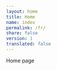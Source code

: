 ```yaml
---
layout: home
title: Home
name: index
permalink: /fr/
share: false
version: 1
translated: false
---
```


Home page

